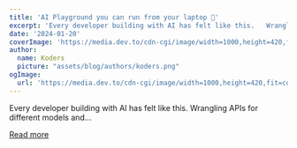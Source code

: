 ```yaml
---
title: 'AI Playground you can run from your laptop 🚀'
excerpt: 'Every developer building with AI has felt like this.   Wrangling APIs for different models and...'
date: '2024-01-20'
coverImage: 'https://media.dev.to/cdn-cgi/image/width=1000,height=420,fit=cover,gravity=auto,format=auto/https%3A%2F%2Fdev-to-uploads.s3.amazonaws.com%2Fuploads%2Farticles%2Fdp7yz991l7z99nyiyb8h.png'
author:
  name: Koders
  picture: "assets/blog/authors/koders.png"
ogImage:
  url: 'https://media.dev.to/cdn-cgi/image/width=1000,height=420,fit=cover,gravity=auto,format=auto/https%3A%2F%2Fdev-to-uploads.s3.amazonaws.com%2Fuploads%2Farticles%2Fdp7yz991l7z99nyiyb8h.png'
---
```


Every developer building with AI has felt like this.   Wrangling APIs for different models and...

[Read more](https://dev.to/tanyarai/ai-playground-you-can-run-from-your-laptop-2ee5)
